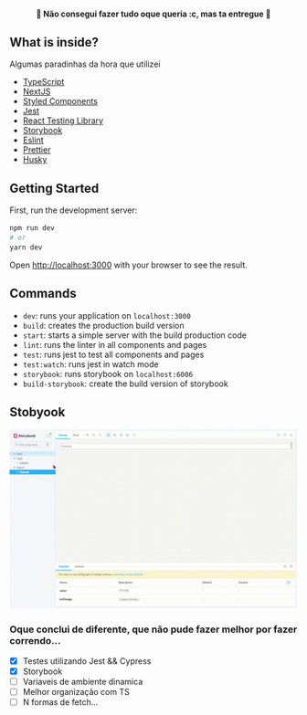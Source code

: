 <h4 align="center">
	🚧 Não consegui fazer tudo oque queria :c, mas ta entregue 🚧
</h4>


## What is inside?

Algumas paradinhas da hora que utilizei

- [TypeScript](https://www.typescriptlang.org/)
- [NextJS](https://nextjs.org/)
- [Styled Components](https://styled-components.com/)
- [Jest](https://jestjs.io/)
- [React Testing Library](https://testing-library.com/docs/react-testing-library/intro)
- [Storybook](https://storybook.js.org/)
- [Eslint](https://eslint.org/)
- [Prettier](https://prettier.io/)
- [Husky](https://github.com/typicode/husky)


## Getting Started

First, run the development server:

```bash
npm run dev
# or
yarn dev
```

Open [http://localhost:3000](http://localhost:3000) with your browser to see the result.


## Commands

- `dev`: runs your application on `localhost:3000`
- `build`: creates the production build version
- `start`: starts a simple server with the build production code
- `lint`: runs the linter in all components and pages
- `test`: runs jest to test all components and pages
- `test:watch`: runs jest in watch mode
- `storybook`: runs storybook on `localhost:6006`
- `build-storybook`: create the build version of storybook


## Stobyook

![Alt Text](https://github.com/Paulo-Martin182/wesdras-test-pokedex/blob/main/public/img/storybook.gif)


### Oque conclui de diferente, que não pude fazer melhor por fazer correndo...

- [x] Testes utilizando Jest && Cypress
- [x] Storybook
- [ ] Variaveis de ambiente dinamica
- [ ] Melhor organização com TS
- [ ] N formas de fetch...
